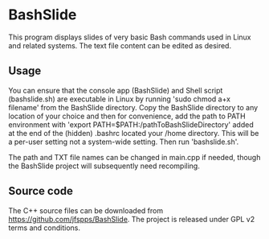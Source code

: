 # BashSlide

This program displays slides of very basic Bash commands used in Linux and related systems. The text file content can be edited as desired.

## Usage

You can ensure that the console app (BashSlide) and Shell script (bashslide.sh) are executable in Linux by running 'sudo chmod a+x filename' from the BashSlide directory. Copy the BashSlide directory to any location of your choice and then for convenience, add the path to PATH environment with 'export PATH=$PATH:/pathToBashSlideDirectory' added at the end of the (hidden) .bashrc located your /home directory. This will be a per-user setting not a system-wide setting. Then run 'bashslide.sh'.

The path and TXT file names can be changed in main.cpp if needed, though the BashSlide project will subsequently need recompiling.

## Source code

The C++ source files can be downloaded from https://github.com/jfspps/BashSlide. The project is released under GPL v2 terms and conditions.
